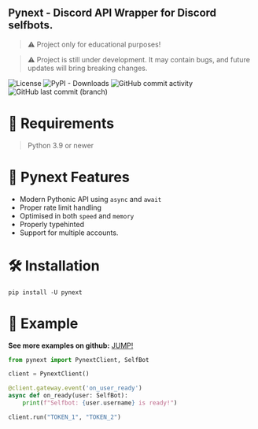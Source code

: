 ## Pynext - Discord API Wrapper for Discord selfbots.
> ⚠️ Project only for educational purposes!

> ⚠️ Project is still under development. It may contain bugs, and future updates will bring breaking changes.

![License](https://img.shields.io/github/license/xXenvy/Pynext?style=for-the-badge&color=%2315b328)
![PyPI - Downloads](https://img.shields.io/pypi/dm/pynext?style=for-the-badge&color=%2315b328)
![GitHub commit activity](https://img.shields.io/github/commit-activity/t/xXenvy/Pynext?style=for-the-badge&color=%2315b328)
![GitHub last commit (branch)](https://img.shields.io/github/last-commit/xXenvy/Pynext/master?style=for-the-badge&color=%2315b328)

# 💢 Requirements
> Python 3.9 or newer

# 🔧 Pynext Features
- Modern Pythonic API using `async` and `await`
- Proper rate limit handling
- Optimised in both `speed` and `memory`
- Properly typehinted
- Support for multiple accounts.

# 🛠️ Installation
```shell
pip install -U pynext
```
# 💫 Example
**See more examples on github:** [JUMP!](https://github.com/xXenvy/pynext/tree/master/examples)
```py
from pynext import PynextClient, SelfBot

client = PynextClient()

@client.gateway.event('on_user_ready')
async def on_ready(user: SelfBot):
    print(f"Selfbot: {user.username} is ready!")

client.run("TOKEN_1", "TOKEN_2")
```
